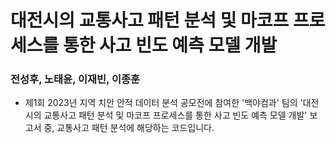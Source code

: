 # 대전시의 교통사고 패턴 분석 및 마코프 프로세스를 통한 사고 빈도 예측 모델 개발
### 전성후, 노태윤, 이재빈, 이종훈
- 제1회 2023년 지역 치안 안적 데이터 분석 공모전에 참여한 '백야컴과' 팀의 '대전시의 교통사고 패턴 분석 및 마코프 프로세스를 통한 사고 빈도 예측 모델 개발' 보고서 중, 교통사고 패턴 분석에 해당하는 코드입니다.
